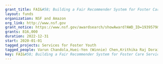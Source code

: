 ```yaml
---
grant_title: FAI&#58; Building a Fair Recommender System for Foster Care Services within the Constraints of a Sociotechnical System
layout: funds
organization: NSF and Amazon
org_link: http://www.nsf.gov
grant_notice: https://www.nsf.gov/awardsearch/showAward?AWD_ID=1939579&HistoricalAwards=false
grants: 816,000
duration: 2022-12-31
start: 2020-01-01
tagged_projects: Services for Foster Youth
tagged_people: Varun Chandola,Huei-Yen (Winnie) Chen,Krithika Raj Dorai Raj,Yuhao Du,Yanbo Guo,Seventy Hall,Jacqueline Hannan,Prakshal Jain,Isys Johnson,Hope Kara,Atri Rudra,Melanie Sage,Hannah Wilcox,Connor Wurst,Jason Yan,Kenneth Joseph==>>Principal_Investigator
key: FAI&#58; Building a Fair Recommender System for Foster Care Services within the Constraints of a Sociotechnical System
---
```


